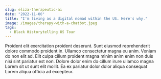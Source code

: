 ```yaml
---
slug: eliza-therapeutic-ai
date: "2022-11-06"
title: "I'm living as a digital nomad within the US. Here's why."
image: /images/therapy-with-a-chatbot.jpeg
tags:
  - Black Historytelling US Tour
---
```


Proident elit exercitation proident deserunt. Sunt eiusmod reprehenderit dolore commodo proident in. Ullamco consectetur magna eu anim. Veniam do non elit ad. Elit culpa cillum proident magna minim anim enim non duis nisi sint pariatur est non. Dolore dolor enim do cillum irure ullamco magna Lorem sit ut sunt elit mollit. Ea ex pariatur dolor dolor aliqua consequat Lorem aliqua officia ad excepteur.

